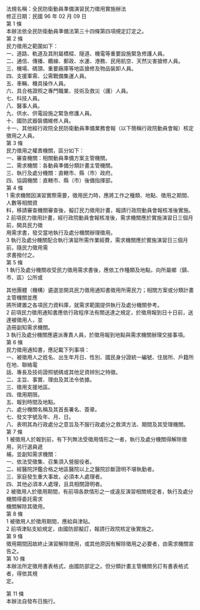 法規名稱：全民防衛動員準備演習民力徵用實施辦法  
修正日期：民國 96 年 02 月 09 日  
第 1 條  
本辦法依全民防衛動員準備法第三十四條第四項規定訂定之。  
第 2 條  
民力徵用之範圍如下：  
一、道路、軌道及其附屬橋樑、隧道、機電等重要設施緊急修護人員。  
二、通信、傳播、纜線、郵政、水運、港務、民用航空、天然災害搶修人員。  
三、機場、碼頭、重要廠庫等地區搶修及物品裝卸人員。  
四、支援軍需、公需戰備集運人員。  
五、車輛、機具操作人員。  
六、具合格證照之專門職業、技術及救災（護）人員。  
七、科技人員。  
八、醫事人員。  
九、供水、供電設施之緊急修護人員。  
十、國防武器裝備維修人員。  
十一、其他經行政院全民防衛動員準備業務會報（以下簡稱行政院動員會報）核定徵用之人員。  
第 3 條  
民力徵用之權責機關，區分如下：  
一、審查機關：相關動員準備方案主管機關。  
二、需求機關：各動員準備分類計畫主管機關。  
三、執行及處分機關：直轄市、縣（市）政府。  
四、協調機關：直轄市、縣（市）後備指揮部。  
第 4 條  
1 需求機關因演習實際需要，徵用民力時，應將工作之種類、地點、徵用之期間、人數等相關資  
料，移請審查機關審查後，擬訂民力徵用計畫，報請行政院動員會報核准後實施。  
2 前項民力徵用計畫，經行政院動員會報核准後，需求機關應於實施演習日三個月前，開具民力徵  
用需求書，發交當地執行及處分機關辦理徵用。  
3 執行及處分機關配合執行演習所需作業經費，需求機關應於實施演習日三個月前，隨民力徵用需  
求書撥付之。  
第 5 條  
1 執行及處分機關收受民力徵用需求書後，應依工作種類及地點，向所屬鄉（鎮、市、區）公所或  


其他團體（機構）遴選並開具民力徵用通知書徵用所需民力；相關方案或分類計畫主管機關並應  
將所建置之各項民力資料庫，就需求範圍提供執行及處分機關參考。  
2 前項民力徵用通知書應依行政程序法有關送達之規定，於徵用報到日十日前，送達被徵用人，並  
造冊副知需求機關。  
3 執行及處分機關應遴派專責人員，於徵用報到地點與需求機關辦理交接事項。  
第 6 條  
民力徵用通知書，應記載下列事項：  
一、被徵用人之姓名、出生年月日、性別、國民身分證統一編號、住居所、戶籍所在地、聯絡電  
話、專長及技術證照號碼或其他足資辨別之特徵。  
二、主旨、事實、理由及其法令依據。  
三、徵用支援地區。  
四、徵用期限。  
五、報到時間及地點。  
六、處分機關名稱及其首長署名、簽章。  
七、發文字號及年、月、日。  
八、表明其為行政處分之意旨及不服行政處分之救濟方法、期間及其受理機關。  
第 7 條  
1 被徵用人於報到前，有下列無法受徵用情形之一者，執行及處分機關得解除徵用，另行選員遞  
補，並副知需求機關：  
一、依法受徵集、召集須入營服役者。  
二、經醫院評鑑合格之地區醫院以上之醫院診斷證明不堪執勤者。  
三、家庭發生重大事故，必須本人處理者。  
四、其他必須本人處理，且具相關證明者。  
2 被徵用人於徵用期間，有前項各款情形之一或違反演習相關規定者，執行及處分機關得委託需求  
機關解除其徵用。  
第 8 條  
1 被徵用人於徵用期間，應給與津貼。  
2 前項津貼支給規定，由國防部擬訂，報請行政院核定後實施之。  
第 9 條  
徵用期間因故終止演習解除徵用，或其他原因有解除徵用之必要者，由需求機關宣告之。  
第 10 條  
本辦法所定徵用書表格式，由國防部定之。但分類計畫主管機關另訂有書表格式者，得依其規  
定。  


第 11 條  
本辦法自發布日施行。  


